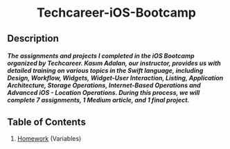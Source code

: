 <h1 align="center">
     Techcareer-iOS-Bootcamp
</h1>


## Description
##### The assignments and projects I completed in the iOS Bootcamp organized by Techcareer. Kasım Adalan, our instructor, provides us with detailed training on various topics in the Swift language, including Design, Workflow, Widgets, Widget-User Interaction, Listing, Application Architecture, Storage Operations, Internet-Based Operations and Advanced iOS - Location Operations. During this process, we will complete 7 assignments, 1 Medium article, and 1 final project.


## Table of Contents
1. [Homework](https://github.com/Yakupacs/Techcareer-iOS-Bootcamp/tree/main/Homework1/Variables.playground) (Variables)<br>
